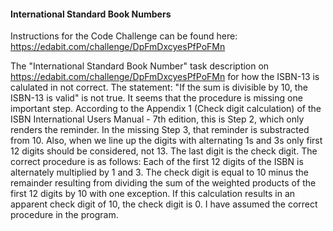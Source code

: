 #### International Standard Book Numbers
Instructions for the Code Challenge can be found here: https://edabit.com/challenge/DpFmDxcyesPfPoFMn

The "International Standard Book Number" task description on
https://edabit.com/challenge/DpFmDxcyesPfPoFMn for how the ISBN-13
is calulated in not correct. The statement: "If the sum is divisible by 10,
the ISBN-13 is valid" is not true. It seems that the procedure is missing
one important step. According to the Appendix 1 (Check digit calculation)
of the ISBN International Users Manual - 7th edition, this is Step 2,
which only renders the reminder. In the missing Step 3, that reminder is
substracted from 10. Also, when we line up the digits with alternating
1s and 3s only first 12 digits should be considered, not 13.
The last digit is the check digit. The correct procedure is as follows:
Each of the first 12 digits of the ISBN is alternately multiplied by 1 and 3.
The check digit is equal to 10 minus the remainder resulting from dividing the
sum of the weighted products of the first 12 digits by 10 with one exception.
If this calculation results in an apparent check digit of 10,
the check digit is 0. I have assumed the correct procedure in the program.
